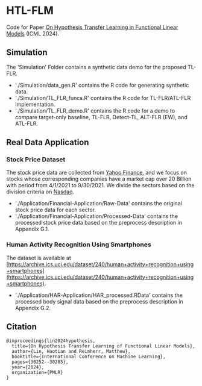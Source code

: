 # HTL-FLM

Code for Paper [On Hypothesis Transfer Learning in Functional Linear Models](https://arxiv.org/abs/2206.04277) (ICML 2024).



## Simulation

The 'Simulation' Folder contains a synthetic data demo for the proposed TL-FLR.

* './Simulation/data_gen.R' contains the R code for generating synthetic data.
* './Simulation/TL_FLR_funcs.R' contains the R code for TL-FLR/ATL-FLR implementation.
* './Simulation/TL_FLR_demo.R' contains the R code for a demo to compare target-only baseline, TL-FLR, Detect-TL, ALT-FLR (EW), and ATL-FLR.


## Real Data Application

### Stock Price Dataset

The stock price data are collected from [Yahoo Finance](https://finance.yahoo.com/), and we focus on stocks whose corresponding companies have a market cap over $20$ Billion with period from 4/1/2021 to 9/30/2021. We divide the sectors based on the division criteria on [Nasdaq](https://www.nasdaq.com/market-activity/stocks/screener). 

* './Application/Financial-Application/Raw-Data' contains the original stock price data for each sector.
* './Application/Financial-Application/Processed-Data' contains the processed stock price data based on the preprocess description in Appendix G.1.


### Human Activity Recognition Using Smartphones

The dataset is available at [https://archive.ics.uci.edu/dataset/240/human+activity+recognition+using+smartphones](https://archive.ics.uci.edu/dataset/240/human+activity+recognition+using+smartphones).

* './Application/HAR-Application/HAR_processed.RData' contains the processed body signal data based on the preprocess description in Appendix G.2.



## Citation
```
@inproceedings{lin2024hypothesis,
  title={On Hypothesis Transfer Learning of Functional Linear Models},
  author={Lin, Haotian and Reimherr, Matthew},
  booktitle={International Conference on Machine Learning},
  pages={30252--30285},
  year={2024},
  organization={PMLR}
}
```
